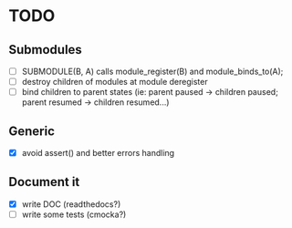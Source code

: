 # TODO

## Submodules

- [ ] SUBMODULE(B, A) calls module_register(B) and module_binds_to(A);
- [ ] destroy children of modules at module deregister
- [ ] bind children to parent states (ie: parent paused -> children paused; parent resumed -> children resumed...)

## Generic

- [x] avoid assert() and better errors handling

## Document it

- [x] write DOC (readthedocs?)
- [ ] write some tests (cmocka?)
